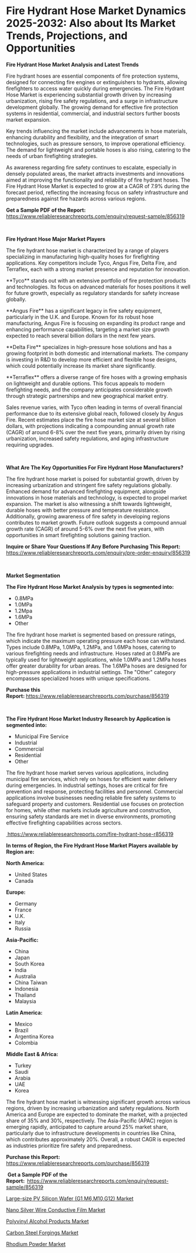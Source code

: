 <p><h1>Fire Hydrant Hose Market Dynamics 2025-2032: Also about Its Market Trends, Projections, and Opportunities</h1></p><p><strong>Fire Hydrant Hose Market Analysis and Latest Trends</strong></p>
<p><p>Fire hydrant hoses are essential components of fire protection systems, designed for connecting fire engines or extinguishers to hydrants, allowing firefighters to access water quickly during emergencies. The Fire Hydrant Hose Market is experiencing substantial growth driven by increasing urbanization, rising fire safety regulations, and a surge in infrastructure development globally. The growing demand for effective fire protection systems in residential, commercial, and industrial sectors further boosts market expansion.</p><p>Key trends influencing the market include advancements in hose materials, enhancing durability and flexibility, and the integration of smart technologies, such as pressure sensors, to improve operational efficiency. The demand for lightweight and portable hoses is also rising, catering to the needs of urban firefighting strategies.</p><p>As awareness regarding fire safety continues to escalate, especially in densely populated areas, the market attracts investments and innovations aimed at improving the functionality and reliability of fire hydrant hoses. The Fire Hydrant Hose Market is expected to grow at a CAGR of 7.9% during the forecast period, reflecting the increasing focus on safety infrastructure and preparedness against fire hazards across various regions.</p></p>
<p><strong>Get a Sample PDF of the Report:&nbsp;</strong> <a href="https://www.reliableresearchreports.com/enquiry/request-sample/856319?utm_campaign=13&utm_medium=2&utm_source=Github&utm_content=ia&utm_term=30012025&utm_id=fire-hydrant-hose">https://www.reliableresearchreports.com/enquiry/request-sample/856319</a></p>
<p>&nbsp;</p>
<p><strong>Fire Hydrant Hose Major Market Players</strong></p>
<p><p>The fire hydrant hose market is characterized by a range of players specializing in manufacturing high-quality hoses for firefighting applications. Key competitors include Tyco, Angus Fire, Delta Fire, and Terraflex, each with a strong market presence and reputation for innovation.</p><p>**Tyco** stands out with an extensive portfolio of fire protection products and technologies. Its focus on advanced materials for hoses positions it well for future growth, especially as regulatory standards for safety increase globally.</p><p>**Angus Fire** has a significant legacy in fire safety equipment, particularly in the U.K. and Europe. Known for its robust hose manufacturing, Angus Fire is focusing on expanding its product range and enhancing performance capabilities, targeting a market size growth expected to reach several billion dollars in the next few years.</p><p>**Delta Fire** specializes in high-pressure hose solutions and has a growing footprint in both domestic and international markets. The company is investing in R&D to develop more efficient and flexible hose designs, which could potentially increase its market share significantly.</p><p>**Terraflex** offers a diverse range of fire hoses with a growing emphasis on lightweight and durable options. This focus appeals to modern firefighting needs, and the company anticipates considerable growth through strategic partnerships and new geographical market entry.</p><p>Sales revenue varies, with Tyco often leading in terms of overall financial performance due to its extensive global reach, followed closely by Angus Fire. Recent estimates place the fire hose market size at several billion dollars, with projections indicating a compounding annual growth rate (CAGR) of around 6-8% over the next five years, primarily driven by rising urbanization, increased safety regulations, and aging infrastructure requiring upgrades.</p></p>
<p>&nbsp;</p>
<p><strong>What Are The Key Opportunities For Fire Hydrant Hose Manufacturers?</strong></p>
<p><p>The fire hydrant hose market is poised for substantial growth, driven by increasing urbanization and stringent fire safety regulations globally. Enhanced demand for advanced firefighting equipment, alongside innovations in hose materials and technology, is expected to propel market expansion. The market is also witnessing a shift towards lightweight, durable hoses with better pressure and temperature resistance. Additionally, growing awareness of fire safety in developing regions contributes to market growth. Future outlook suggests a compound annual growth rate (CAGR) of around 5-6% over the next five years, with opportunities in smart firefighting solutions gaining traction.</p></p>
<p><strong>Inquire or Share Your Questions If Any Before Purchasing This Report:</strong> <a href="https://www.reliableresearchreports.com/enquiry/pre-order-enquiry/856319?utm_campaign=13&utm_medium=2&utm_source=Github&utm_content=ia&utm_term=30012025&utm_id=fire-hydrant-hose">https://www.reliableresearchreports.com/enquiry/pre-order-enquiry/856319</a></p>
<p>&nbsp;</p>
<p><strong>Market Segmentation</strong></p>
<p><strong>The Fire Hydrant Hose Market Analysis by types is segmented into:</strong></p>
<p><ul><li>0.8MPa</li><li>1.0MPa</li><li>1.2Mpa</li><li>1.6MPa</li><li>Other</li></ul></p>
<p><p>The fire hydrant hose market is segmented based on pressure ratings, which indicate the maximum operating pressure each hose can withstand. Types include 0.8MPa, 1.0MPa, 1.2MPa, and 1.6MPa hoses, catering to various firefighting needs and infrastructure. Hoses rated at 0.8MPa are typically used for lightweight applications, while 1.0MPa and 1.2MPa hoses offer greater durability for urban areas. The 1.6MPa hoses are designed for high-pressure applications in industrial settings. The "Other" category encompasses specialized hoses with unique specifications.</p></p>
<p><strong>Purchase this Report:&nbsp;</strong><a href="https://www.reliableresearchreports.com/purchase/856319?utm_campaign=13&utm_medium=2&utm_source=Github&utm_content=ia&utm_term=30012025&utm_id=fire-hydrant-hose">https://www.reliableresearchreports.com/purchase/856319</a></p>
<p>&nbsp;</p>
<p><strong>The Fire Hydrant Hose Market Industry Research by Application is segmented into:</strong></p>
<p><ul><li>Municipal Fire Service</li><li>Industrial</li><li>Commercial</li><li>Residential</li><li>Other</li></ul></p>
<p><p>The fire hydrant hose market serves various applications, including municipal fire services, which rely on hoses for efficient water delivery during emergencies. In industrial settings, hoses are critical for fire prevention and response, protecting facilities and personnel. Commercial applications involve businesses needing reliable fire safety systems to safeguard property and customers. Residential use focuses on protection for homes, while other markets include agriculture and construction, ensuring safety standards are met in diverse environments, promoting effective firefighting capabilities across sectors.</p></p>
<p><a href="https://www.reliableresearchreports.com/fire-hydrant-hose-r856319?utm_campaign=13&utm_medium=2&utm_source=Github&utm_content=ia&utm_term=30012025&utm_id=fire-hydrant-hose">&nbsp;https://www.reliableresearchreports.com/fire-hydrant-hose-r856319</a></p>
<p><strong>In terms of Region, the Fire Hydrant Hose Market Players available by Region are:</strong></p>
<p>
    <p> <strong> North America: </strong>
        <ul>
            <li>United States</li>
            <li>Canada</li>
        </ul>
        </p> 
    <p> <strong> Europe: </strong>
        <ul>
            <li>Germany</li>
            <li>France</li>
            <li>U.K.</li>
            <li>Italy</li>
            <li>Russia</li>
        </ul>
        </p> 
    <p> <strong> Asia-Pacific: </strong>
        <ul>
            <li>China</li>
            <li>Japan</li>
            <li>South Korea</li>
            <li>India</li>
            <li>Australia</li>
            <li>China Taiwan</li>
            <li>Indonesia</li>
            <li>Thailand</li>
            <li>Malaysia</li>
        </ul>
        </p> 
    <p> <strong> Latin America: </strong>
        <ul>
            <li>Mexico</li>
            <li>Brazil</li>
            <li>Argentina Korea</li>
            <li>Colombia</li>
        </ul>
        </p> 
    <p> <strong> Middle East & Africa: </strong>
        <ul>
            <li>Turkey</li>
            <li>Saudi</li>
            <li>Arabia</li>
            <li>UAE</li>
            <li>Korea</li>
        </ul>
    </p>
    </p>
<p><p>The fire hydrant hose market is witnessing significant growth across various regions, driven by increasing urbanization and safety regulations. North America and Europe are expected to dominate the market, with a projected share of 35% and 30%, respectively. The Asia-Pacific (APAC) region is emerging rapidly, anticipated to capture around 25% market share, particularly due to infrastructure developments in countries like China, which contributes approximately 20%. Overall, a robust CAGR is expected as industries prioritize fire safety and preparedness.</p></p>
<p><strong>Purchase this Report: </strong><a href="https://www.reliableresearchreports.com/purchase/856319?utm_campaign=13&utm_medium=2&utm_source=Github&utm_content=ia&utm_term=30012025&utm_id=fire-hydrant-hose">https://www.reliableresearchreports.com/purchase/856319</a></p>
<p>&nbsp;<strong>Get a Sample PDF of the Report:&nbsp;&nbsp;</strong><a href="https://www.reliableresearchreports.com/enquiry/request-sample/856319?utm_campaign=13&utm_medium=2&utm_source=Github&utm_content=ia&utm_term=30012025&utm_id=fire-hydrant-hose">https://www.reliableresearchreports.com/enquiry/request-sample/856319</a></p>
<p><strong></strong></p>
<p><p><a href="https://www.linkedin.com/pulse/forecasting-large-size-pv-silicon-wafer-g1m6m10g12-market-byqsc?utm_campaign=13&utm_medium=2&utm_source=Github&utm_content=ia&utm_term=30012025&utm_id=fire-hydrant-hose">Large-size PV Silicon Wafer (G1,M6,M10,G12) Market</a></p><p><a href="https://www.linkedin.com/pulse/nano-silver-wire-conductive-film-market-analysis-forecast-71-xzsre?utm_campaign=13&utm_medium=2&utm_source=Github&utm_content=ia&utm_term=30012025&utm_id=fire-hydrant-hose">Nano Silver Wire Conductive Film Market</a></p><p><a href="https://github.com/luckyshygirl/Market-Research-Report-List-7/blob/main/polyvinyl-alcohol-products-market.md?utm_campaign=13&utm_medium=2&utm_source=Github&utm_content=ia&utm_term=30012025&utm_id=fire-hydrant-hose">Polyvinyl Alcohol Products Market</a></p><p><a href="https://github.com/vimar16th/Market-Research-Report-List-7/blob/main/carbon-steel-forgings-market.md?utm_campaign=13&utm_medium=2&utm_source=Github&utm_content=ia&utm_term=30012025&utm_id=fire-hydrant-hose">Carbon Steel Forgings Market</a></p><p><a href="https://www.linkedin.com/pulse/rhodium-powder-market-sizeshare-recent-development-sales-th8of?utm_campaign=13&utm_medium=2&utm_source=Github&utm_content=ia&utm_term=30012025&utm_id=fire-hydrant-hose">Rhodium Powder Market</a></p></p>